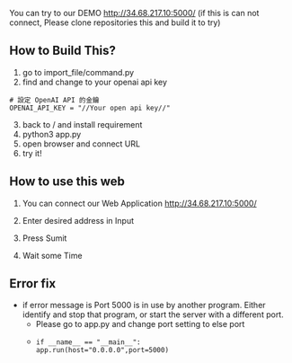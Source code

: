 You can try to our DEMO
http://34.68.217.10:5000/
(if this is can not connect, Please clone repositories this and build it to try)

## How to Build This?

1. go to import_file/command.py
2. find and change to your openai api key
```
# 設定 OpenAI API 的金鑰
OPENAI_API_KEY = "//Your open api key//"
```
3. back to / and install requirement
4. python3 app.py
5. open browser and connect URL
6. try it!

## How to use this web
1. You can connect our Web Application 
  http://34.68.217.10:5000/
2. Enter desired address in Input

3. Press Sumit

4. Wait some Time


## Error fix
- if error message is Port 5000 is in use by another program. Either identify and stop that program, or start the server with a different port.
  - Please go to app.py and change port setting to else port
  - ```
    if __name__ == "__main__":
    app.run(host="0.0.0.0",port=5000)
    ```
